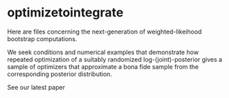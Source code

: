 # optimizetointegrate
Here are files concerning the next-generation of weighted-likeihood bootstrap computations. 

We seek conditions and numerical examples that demonstrate how repeated optimization of a
suitably randomized log-(joint)-posterior gives a sample of optimizers that approximate a
bona fide sample from the corresponding posterior distribution.

See our latest paper [](https://doi.org/10.1214/22-EJS2020)
